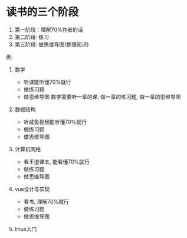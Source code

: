 # 读书的三个阶段

1. 第一阶段：理解70%作者的话 
2. 第二阶段: 练习 
3. 第三阶段: 做思维导图(整理知识)

例:
1. 数学
    - 听课能听懂70%就行
    - 做练习题
    - 做思维导图
数学需要听一章的课, 做一章的练习题, 做一章的思维导图

2. 数据结构
    - 听咸鱼视频能听懂70%就行
    - 做练习题
    - 做思维导图


4. 计算机网络
    - 看王道课本, 能看懂70%就行
    - 做练习题
    - 做思维导图


5. vue设计与实现
   - 看书, 理解70%就行
   - 做练习题
   - 做思维导图
6. linux入门
